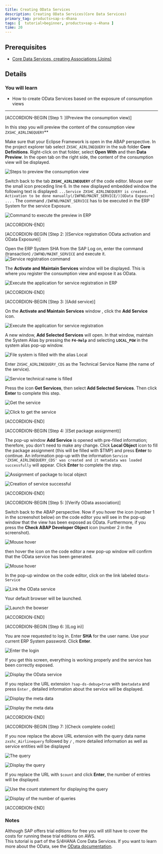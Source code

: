 ```yaml
---
title: Creating OData Services
description: Creating OData Services(Core Data Services)
primary_tag: products>sap-s-4hana
tags: [  tutorial>beginner, products>sap-s-4hana ]
time: 20
---
```

## Prerequisites  
 - [Core Data Services, creating Associations (Joins)](https://www.sap.com/developer/tutorials/s4hana-cds-associations.html)

## Details
### You will learn
  - How to create OData Services based on the exposure of consumption views

---

[ACCORDION-BEGIN [Step 1: ](Preview the consumption view)]

In this step you will preview the content of the consumption view `ZXSHC_AIRLINEQUERY`**

Make sure that your Eclipse Framework is open in the ABAP perspective. In the project explorer tab select  `ZXSHC_AIRLINEQUERY` in the sub folder **Core Definitions**.  Right-click on that folder, select **Open With** and then **Data Preview**. In the open  tab on the right side, the content of the consumption view will be displayed.

![Steps to preview the consumption view ](StepPreviewConsumptionView.png)

Switch back to the tab **`ZXSHC_AIRLINEQUERY`** of the code editor. Mouse over the small icon preceding line 6. In the new displayed embedded window  the following text is displayed: `...Service ZXSHC_AIRLINEQUERY is created. Activation to be done manually(/IWFND/MAINT_SERVICE/)[OData Exposure] ...` . The command `/IWFND/MAINT_SERVICE` has to be executed in the ERP System for the service Exposure.

![Command to execute the preview in ERP](CommandToExecuteInERP.png)


[ACCORDION-END]

[ACCORDION-BEGIN [Step 2: ](Service registration OData activation and OData Exposure)]


Open the ERP System SHA from the SAP Log on, enter the command (transaction) `/IWFND/MAINT_SERVICE` and execute it.
![Service registration command](PasteServiceRegCommand.png)

The **Activate and Maintain Services** window will be displayed. This is where you register the consumption view and expose it as OData.

![Execute the application for service registration in ERP](ApplicationForServiceRegistrationAddService.png)


[ACCORDION-END]

[ACCORDION-BEGIN [Step 3: ](Add service)]

On the **Activate and Maintain Services** window , click the **Add Service** icon.  

![Execute the application  for service registration](ApplicationForServiceRegistrationAddService.png)

A new window, **Add Selected Services** will open. In that window, maintain the System Alias by pressing the **`F4-Help`** and selecting **`LOCAL_PGW`** in the system alias pop-up window.

![File system is filled with the alias Local](FillSystemAliasLOCAL_PGW.png)

Enter `ZXSHC_AIRLINEQUERY_CDS` as the Technical Service Name (the name of the service).

![Service technical name is filled](FilledTechnicalServiceName.png)



Press the icon **Get Services**, then select **Add Selected Services**. Then click **Enter** to complete this step.

![Get the service](GetServices.png)

![Click to get the service](ClickGetServices.png)


[ACCORDION-END]

[ACCORDION-BEGIN [Step 4: ](Set package assignment)]

The pop-up window **Add Service** is opened with pre-filled information; therefore, you don't need to make any change. Click **Local Object** icon to fill the package assignment (this will be filled with $TMP) and press **Enter** to continue. An information pop-up with the information `Service 'ZXSHC_AIRLINEQUERY_CDS' was created and it metadata was loaded successfully` will appear. Click **Enter** to complete the step.

![Assignment of package to local object](PackageAssignementLocalObject.png)

![Creation of  service successful](InfoMessageSuccesssfullServiceCreation.png)


[ACCORDION-END]

[ACCORDION-BEGIN [Step 5: ](Verify OData association)]

Switch back to the ABAP perspective. Now if you hover the icon (number 1 in the screenshot below) on the code editor you will see in the pop-up window that the view has been exposed as OData. Furthermore, if you press the **Check ABAP Developer Object** icon (number 2 in the screenshot).

![Mouse hover ](MouseHoverAndClick.png)

then hover the icon on the code editor a new pop-up window will confirm that the OData service has been generated.

![Mouse hover](MouseOverLinktoODataService.png)

In the pop-up window on the code editor, click on the link labeled `OData-Service`

![Link the OData service](ClickLinktoODataService.png)

Your default browser will be launched.

![Launch the bowser](LauchBrowser.png)  


[ACCORDION-END]

[ACCORDION-BEGIN [Step 6: ](Log in)]

You are now requested to log in. Enter **SHA** for the user name. Use your current ERP System password. Click **Enter**.

![Enter the login ](EnterLogIn.png)

If you get this screen, everything is working properly and the service has been correctly exposed.

![Display the OData service](DisplayODataServicepng.png)

If you replace the URL extension `?sap-ds-debug=true` with `$metadata`  and press `Enter` , detailed information about the service will be displayed.

![Display the meta data](Metadata.png)

![Display the meta data](MetadataDisplay.png)


[ACCORDION-END]

[ACCORDION-BEGIN [Step 7: ](Check complete code)]

If you now replace the above URL extension with  the query data name `zxshc_Airlinequery` followed by `/` , more detailed information as well as service entities will be displayed

![The query](Query.png)

![Display the query](QueryDisplay.png)

If you replace the URL with `$count`  and click **Enter**, the number of entries will be displayed.

![Use the count statement for displaying the query](Count.png)

![Display of the number of queries](NumberOfEntries.png)


[ACCORDION-END]


### Notes

Although SAP offers trial editions for free you will still have to cover the costs for running these trial editions on AWS.    
This tutorial is part of the S/4HANA Core Data Services. If you want to learn more about the OData, see the [OData documentation](http://www.odata.org/documentation/).

